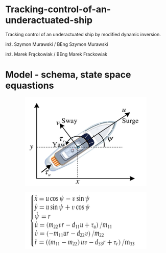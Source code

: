 # Tracking-control-of-an-underactuated-ship
Tracking control of an underactuated ship by modified dynamic inversion.

inż. Szymon Murawski / BEng Szymon Murawski

inż. Marek Frąckowiak / BEng Marek Frackowiak

# Model - schema, state space equastions
<p align="center">
<img width="380" height="280" src="https://github.com/SzymonMs/Tracking-control-of-an-underactuated-ship/blob/main/statek.png">
<p align="center">
<img width="380" height="180" src="https://github.com/SzymonMs/Tracking-control-of-an-underactuated-ship/blob/main/ss_model.png">


